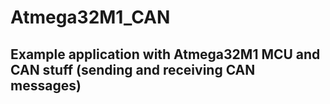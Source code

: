 # Atmega32M1_CAN
## Example application with Atmega32M1 MCU and CAN stuff (sending and receiving CAN messages)
